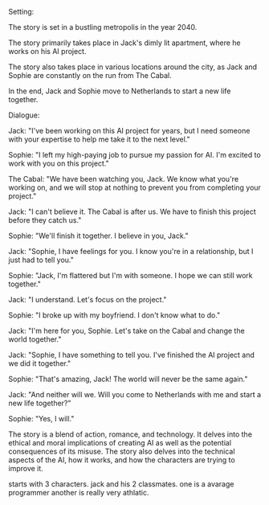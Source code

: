 Setting:

The story is set in a bustling metropolis in the year 2040.

The story primarily takes place in Jack's dimly lit apartment, where he works on his AI project.

The story also takes place in various locations around the city, as Jack and Sophie are constantly on the run from The Cabal.

In the end, Jack and Sophie move to Netherlands to start a new life together.

Dialogue:

Jack: "I've been working on this AI project for years, but I need someone with your expertise to help me take it to the next level."

Sophie: "I left my high-paying job to pursue my passion for AI. I'm excited to work with you on this project."

The Cabal: "We have been watching you, Jack. We know what you're working on, and we will stop at nothing to prevent you from completing your project."

Jack: "I can't believe it. The Cabal is after us. We have to finish this project before they catch us."

Sophie: "We'll finish it together. I believe in you, Jack."

Jack: "Sophie, I have feelings for you. I know you're in a relationship, but I just had to tell you."

Sophie: "Jack, I'm flattered but I'm with someone. I hope we can still work together."

Jack: "I understand. Let's focus on the project."

Sophie: "I broke up with my boyfriend. I don't know what to do."

Jack: "I'm here for you, Sophie. Let's take on the Cabal and change the world together."

Jack: "Sophie, I have something to tell you. I've finished the AI project and we did it together."

Sophie: "That's amazing, Jack! The world will never be the same again."

Jack: "And neither will we. Will you come to Netherlands with me and start a new life together?"

Sophie: "Yes, I will."

The story is a blend of action, romance, and technology. It delves into the ethical and moral implications of creating AI as well as the potential consequences of its misuse. The story also delves into the technical aspects of the AI, how it works, and how the characters are trying to improve it.


starts with 3 characters.
jack and his 2 classmates.
one is a avarage programmer
another is really very athlatic.